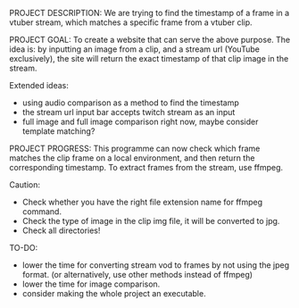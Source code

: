 PROJECT DESCRIPTION:
We are trying to find the timestamp of a frame in a vtuber stream,
 which matches a specific frame from a vtuber clip.

PROJECT GOAL:
To create a website that can serve the above purpose.
The idea is: by inputting an image from a clip, and a stream url (YouTube exclusively),
             the site will return the exact timestamp of that clip image in the stream.

Extended ideas:
- using audio comparison as a method to find the timestamp
- the stream url input bar accepts twitch stream as an input
- full image and full image comparison right now, maybe consider template matching?

PROJECT PROGRESS:
This programme can now check which frame matches the clip frame on a local environment,
 and then return the corresponding timestamp.
To extract frames from the stream, use ffmpeg.

Caution:
- Check whether you have the right file extension name for ffmpeg command.
- Check the type of image in the clip img file, it will be converted to jpg.
- Check all directories!

TO-DO:
- lower the time for converting stream vod to frames by not using the jpeg format.
 (or alternatively, use other methods instead of ffmpeg)
- lower the time for image comparison.
- consider making the whole project an executable.
